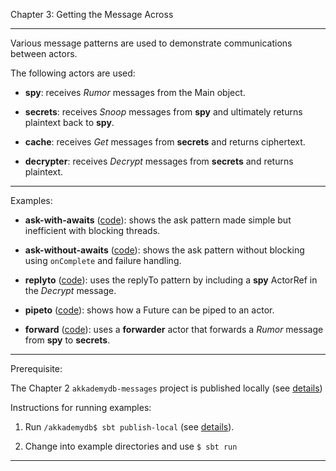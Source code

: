 Chapter 3:  Getting the Message Across 

***

Various message patterns are used to demonstrate communications between actors.

The following actors are used:

* **spy**: receives *Rumor* messages from the Main object.

* **secrets**: receives *Snoop* messages from **spy** and ultimately returns plaintext back to **spy**.

* **cache**: receives *Get* messages from **secrets** and returns ciphertext.

* **decrypter**: receives *Decrypt* messages from **secrets** and returns plaintext.


***

Examples:

* **ask-with-awaits** ([code](ask-with-awaits/src/main/scala/AskWithAwaits.scala)):
shows the ask pattern made simple but inefficient with blocking threads.

* **ask-without-awaits** ([code](ask-without-awaits/src/main/scala/AskWithoutAwaits.scala)):
shows the ask pattern without blocking using `onComplete` and failure handling.

* **replyto** ([code](replyto/src/main/scala/ReplyTo.scala)):
uses the replyTo pattern by including a **spy** ActorRef in the *Decrypt* message.

* **pipeto** ([code](pipeto/src/main/scala/PipeTo.scala)):
shows how a Future can be piped to an actor.

* **forward** ([code](forward/src/main/scala/Forward.scala)):
uses a **forwarder** actor that forwards a *Rumor* message from **spy** to **secrets**.


***

Prerequisite:  

The Chapter 2 `akkademydb-messages` project is published locally (see [details](../ch2/akkademydb-messages/README.md))


Instructions for running examples:

1) Run `/akkademydb$ sbt publish-local` (see [details](akkademydb/README.md)).

2) Change into example directories and use `$ sbt run`

***

